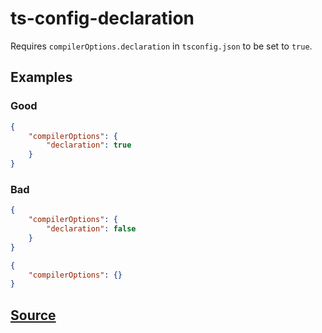 # ts-config-declaration

Requires `compilerOptions.declaration` in `tsconfig.json` to be set to `true`.

## Examples

### Good

```json
{
    "compilerOptions": {
        "declaration": true
    }
}
```

### Bad

```json
{
    "compilerOptions": {
        "declaration": false
    }
}
```

```json
{
    "compilerOptions": {}
}
```

## [Source](https://azuresdkspecs.z5.web.core.windows.net/TypeScriptSpec.html#ts-config-declaration)
